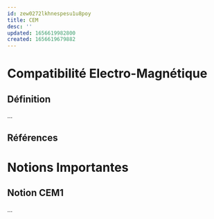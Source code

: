 ```yaml
---
id: zew0272lkhnespesu1u8poy
title: CEM
desc: ''
updated: 1656619982800
created: 1656619679882
---
```


# Compatibilité Electro-Magnétique

## Définition

...

## Références

# Notions Importantes

## Notion CEM1

...
